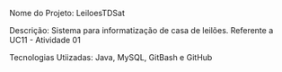 Nome do Projeto: LeiloesTDSat

Descrição: Sistema para informatização de casa de leilões. Referente a UC11 - Atividade 01

Tecnologias Utiizadas: Java, MySQL, GitBash e GitHub
